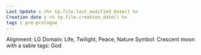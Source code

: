 ```yaml
---
Last Update : <%+ tp.file.last_modified_date() %>
Creation date : <% tp.file.creation_date() %>
tags : pre-prologue
---
```


Alignment: LG
Domain: Life, Twilight, Peace, Nature
Symbol: Crescent moon with a sable
tags: God